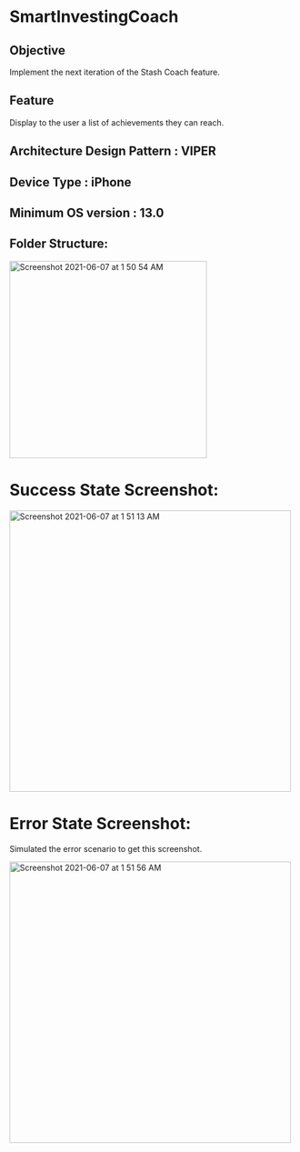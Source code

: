 # SmartInvestingCoach

## Objective 
Implement the next iteration of the Stash Coach feature.  

## Feature
Display to the user a list of achievements they can reach.  

## Architecture Design Pattern : VIPER 

## Device Type : iPhone 

## Minimum OS version : 13.0

## Folder Structure:
<img width="347" alt="Screenshot 2021-06-07 at 1 50 54 AM" src="https://user-images.githubusercontent.com/8506555/120967703-d1ae7e80-c735-11eb-8856-673bf6519ac2.png">


# Success State Screenshot: 
<img width="495" alt="Screenshot 2021-06-07 at 1 51 13 AM" src="https://user-images.githubusercontent.com/8506555/120967770-ec80f300-c735-11eb-9498-5fba4bdfbce6.png">

# Error State Screenshot:
 Simulated the error scenario to get this screenshot. 
 
 <img width="495" alt="Screenshot 2021-06-07 at 1 51 56 AM" src="https://user-images.githubusercontent.com/8506555/120967868-0f130c00-c736-11eb-86f2-5559d7d79e78.png">

